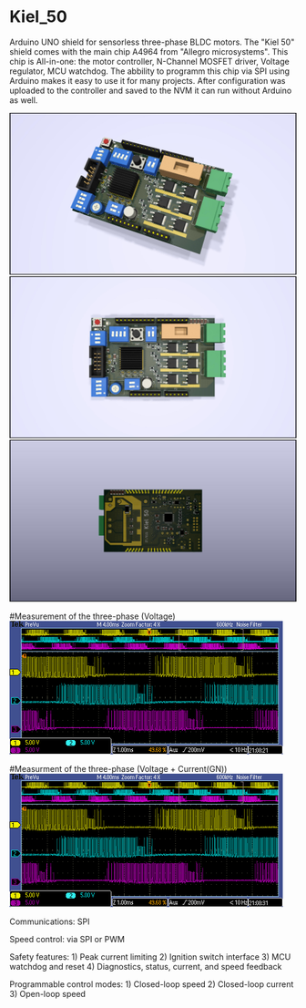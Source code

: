 # Kiel_50
Arduino UNO shield for sensorless three-phase BLDC motors. The "Kiel 50" shield comes with the main chip A4964 from "Allegro microsystems". This chip is All-in-one: the motor controller, N-Channel MOSFET driver, Voltage regulator, MCU watchdog. The abbility to programm this chip via SPI using Arduino makes it easy to use it for many projects. After configuration was uploaded to the controller and saved to the NVM it can run without Arduino as well.  

![Board_1](/pictures/Kiel_50_H1.jpg)
![Board_2](/pictures/Kiel_50_H2.jpg)
![Board_3](/pictures/Kiel_50_Hbottom.jpg)

#Measurement of the three-phase (Voltage)
![Measurement1](oscillograms/1.png)

#Measurment of the three-phase (Voltage + Current(GN))
![Measurement2](oscillograms/2.png)

Communications: SPI 

Speed control: via SPI or PWM

Safety features: 1) Peak current limiting
				 2) Ignition switch interface
				 3) MCU watchdog and reset
			 	 4) Diagnostics, status, current, and speed feedback

Programmable control modes: 1) Closed-loop speed
							2) Closed-loop current
							3) Open-loop speed

